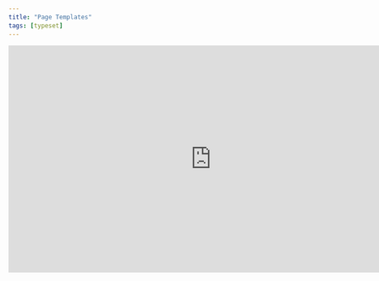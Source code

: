 ```yaml
---
title: "Page Templates"
tags: [typeset]
---
```

 
<html><body><section data-type="chapter" class="hsecchapter" data-hederis-type="hsecchapter" id="typeset-master-pages" data-pi-attrs="id: typeset-master-pages; data-tags: typeset;" role="doc-chapter" data-tags="typeset" data-author-name=" " data-book-title=" " title="Page Templates"><iframe width="800" height="450" src="https://www.youtube.com/embed/OVFvTesq8-E" frameborder="0" allow="accelerometer;" autoplay="" encrypted-media="" gyroscope="" picture-in-picture="" allowfullscreen=""/><p data-embedded-html="true">INTENTIONALLY BLANK</p><p class="hblkp" data-hederis-type="hblkp" id="pQWpWfIFd">Page templates control the general layout of all the different sections in your book. This is different from a book&#8217;s design template: a design template includes design instructions for all the paragraphs and elements in your book, as well as the running content, margin widths, and so on. Page templates, however,  determine only the page margins, where the running headers and footers go and what kind of content should appear in them, and how to format that text. Page templates are just one part of a book&#8217;s design template.</p><p class="hblkp" data-hederis-type="hblkp" id="pmBQ4KE06">You can configure 5 different page templates: chapters, 2 types of frontmatter, backmatter, and parts. While these page templates are applied to certain types of sections by default, you can change the page template that is used in any section, in the Sections &amp; Text toolset.</p><div class="hwprbox box" data-hederis-type="hwprbox" id="pQVFH87i9" data-type="sidebar"><p class="hblktype" data-hederis-type="hblktype" id="petO71vm6">Note</p><p class="hblkp" data-hederis-type="hblkp" id="pxLFE5uWn">We include two types of frontmatter page templates because books will often have certain frontmatter&#8212;like title pages and copyright pages&#8212;that needs a different page layout (e.g., reduced top margin height, or removing all the content from the running headers and footers). </p></div><p class="hblkp" data-hederis-type="hblkp" id="pDrFeo4cP">Each type of page template has 4 pages that can be configured:</p><ol class="hwprnumlist" data-hederis-type="hwprnumlist" id="pu172HHe4"><li class="hblkoli" data-hederis-type="hblkoli" id="li54qp0o7t"><p class="hblkoli" data-hederis-type="hblklip" id="ptNdvNV7y"><strong data-hederis-type="hspanstrong" id="plzaaQ3lf">The first page of the section: </strong>You can change the top and bottom margins for the first page of the section, or change the running header and footer content. For example, you might choose to insert just the page number at the bottom of the first page, and then to include full running headers and footers on your recto and verso pages.</p></li><li class="hblkoli" data-hederis-type="hblkoli" id="liU5w7QkEN"><p class="hblkoli" data-hederis-type="hblklip" id="ppw3sBkQT"><strong class="hspanstrong" data-hederis-type="hspanstrong" id="ppavLmjdg">Recto and verso pages: </strong>These are the main content pages of your section, and this is also where you set the inside and outside margins that will be applied to all the pages in your section (including first and blank pages).</p></li><li class="hblkoli" data-hederis-type="hblkoli" id="liSGEylBG2"><p class="hblkoli" data-hederis-type="hblklip" id="pr4nIHBXI"><strong class="hspanstrong" data-hederis-type="hspanstrong" id="pVG2ye5Yj">Blank pages: </strong>Sometimes a section will include pages that don&#8217;t include any book content&#8212;for example, if this section ends on a recto page, but the next section is required to also start on a recto page, then an extra blank verso page will be added to the end of the first section. In these cases, you can choose to suppress the running header and footer content, or have different running headers and footers appear.</p></li></ol><p class="hblkp" data-hederis-type="hblkp" id="pj9tGNGjn">Running headers and footers can consist of text content, or use our built-in variables. To add text to your running headers or footers:</p><ol class="hwprnumlist" data-hederis-type="hwprnumlist" id="pe70FVUHl"><li class="hblkoli" data-hederis-type="hblkoli" id="liYpYREiCO"><p class="hblkoli" data-hederis-type="hblklip" id="pEudTKt7T">Click the margin area that you want to add content to.</p></li><li class="hblkoli" data-hederis-type="hblkoli" id="lid9PDetrA"><p class="hblkoli" data-hederis-type="hblklip" id="pzZ3zXXyd">Click inside the text box, and type an opening quotation mark (&#8220;).</p></li><li class="hblkoli" data-hederis-type="hblkoli" id="liruTvLcQC"><p class="hblkoli" data-hederis-type="hblklip" id="pbCYIR0tI">Now type the text that you want to appear, and then type a closing quotation mark (&#8221;).</p></li><li class="hblkoli" data-hederis-type="hblkoli" id="liUuTPEi73"><p class="hblkoli" data-hederis-type="hblklip" id="pqs0dksuJ">Finally, press the Enter or Return key. Your text will appear as a gray bubble. To remove your typed text, simply press the X immediately to the right of the gray bubble.</p></li></ol><p class="hblkp" data-hederis-type="hblkp" id="pUxcXsccm">Variables let you insert dynamic content that is pulled right from your book text, like the most recent chapter title, the book title, or the author name. You can also insert a variable to dynamically add the up-to-date page number. To include a variable, simply click on it and it will appear in the text box as a green bubble.</p><figure class="hwprfig" data-hederis-type="hwprfig" id="ppPgkluWw"><img data-hederis-type="hblkimg" class="hblkimg" id="pJyBLteyW" src="/images/runheadfoot.png" data-img-src="/images/runheadfoot.png"/><p class="hblkcaption" data-hederis-type="hblkcaption" id="p6HycSy14">This example shows a running footer that uses our built-in Page Number variable, and a running header with text content.</p></figure><p class="hblkp" data-hederis-type="hblkp" id="pvykG26AA">You can also combine text and variables, by following the same steps above for each type of content you want to include.</p></section></body></html>
